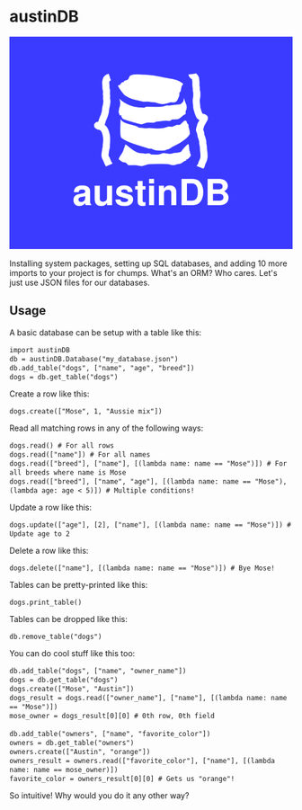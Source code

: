 # austinDB
![image](https://raw.githubusercontent.com/austinkilduff/austinDB/main/austinDB.png)

Installing system packages, setting up SQL databases, and adding 10 more imports to your project is for chumps. What's an ORM? Who cares. Let's just use JSON files for our databases.


## Usage

A basic database can be setup with a table like this:

    import austinDB
    db = austinDB.Database("my_database.json")
    db.add_table("dogs", ["name", "age", "breed"])
    dogs = db.get_table("dogs")
    
Create a row like this:

    dogs.create(["Mose", 1, "Aussie mix"])

Read all matching rows in any of the following ways:

    dogs.read() # For all rows
    dogs.read(["name"]) # For all names
    dogs.read(["breed"], ["name"], [(lambda name: name == "Mose")]) # For all breeds where name is Mose
    dogs.read(["breed"], ["name", "age"], [(lambda name: name == "Mose"), (lambda age: age < 5)]) # Multiple conditions!
    
Update a row like this:

    dogs.update(["age"], [2], ["name"], [(lambda name: name == "Mose")]) # Update age to 2

Delete a row like this:

    dogs.delete(["name"], [(lambda name: name == "Mose")]) # Bye Mose!
    
Tables can be pretty-printed like this:

    dogs.print_table()
    
Tables can be dropped like this:
    
    db.remove_table("dogs")
    
You can do cool stuff like this too:
    
    db.add_table("dogs", ["name", "owner_name"])
    dogs = db.get_table("dogs")
    dogs.create(["Mose", "Austin"])
    dogs_result = dogs.read(["owner_name"], ["name"], [(lambda name: name == "Mose")])
    mose_owner = dogs_result[0][0] # 0th row, 0th field
    
    db.add_table("owners", ["name", "favorite_color"])
    owners = db.get_table("owners")
    owners.create(["Austin", "orange"])
    owners_result = owners.read(["favorite_color"], ["name"], [(lambda name: name == mose_owner)])
    favorite_color = owners_result[0][0] # Gets us "orange"!
    
So intuitive! Why would you do it any other way?
